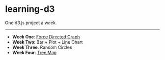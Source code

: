 # learning-d3

One d3.js project a week.

----

- **Week One**: [Force Directed Graph](http://www.puzzlr.org/force-graphs-with-d3/)
- **Week Two**: Bar + Plot + Line Chart
- **Week Three**: Random Circles
- **Week Four**: [Tree Map](https://www.d3-graph-gallery.com/graph/treemap_basic.html)
